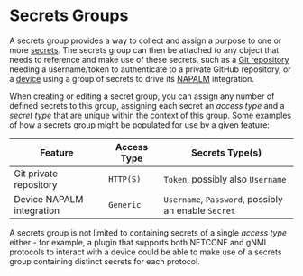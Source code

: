 # Secrets Groups

A secrets group provides a way to collect and assign a purpose to one or more [secrets](./secret.md). The secrets group can then be attached to any object that needs to reference and make use of these secrets, such as a [Git repository](./gitrepository.md) needing a username/token to authenticate to a private GitHub repository, or a [device](../dcim/device.md) using a group of secrets to drive its [NAPALM](../../additional-features/napalm.md) integration.

When creating or editing a secret group, you can assign any number of defined secrets to this group, assigning each secret an *access type* and a *secret type* that are unique within the context of this group. Some examples of how a secrets group might be populated for use by a given feature:

| Feature                   | Access Type | Secrets Type(s)                                     |
|---------------------------|-------------|-----------------------------------------------------|
| Git private repository    | `HTTP(S)`   | `Token`, possibly also `Username`                   |
| Device NAPALM integration | `Generic`   | `Username`, `Password`, possibly an enable `Secret` |

A secrets group is not limited to containing secrets of a single *access type* either - for example, a plugin that supports both NETCONF and gNMI protocols to interact with a device could be able to make use of a secrets group containing distinct secrets for each protocol.
